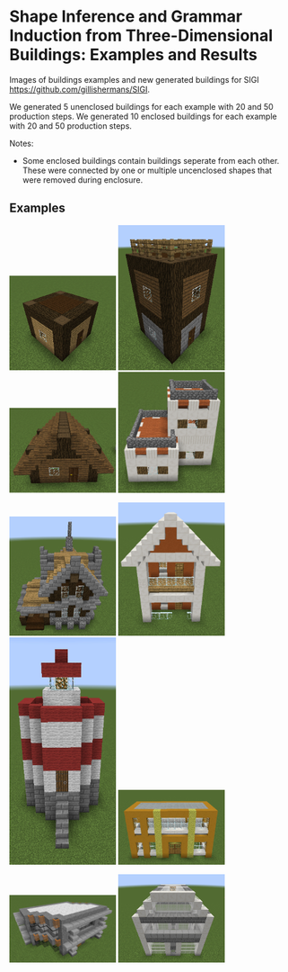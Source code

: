 # Shape Inference and Grammar Induction from Three-Dimensional Buildings: Examples and Results
Images of buildings examples and new generated buildings for SIGI https://github.com/gillishermans/SIGI.

We generated 5 unenclosed buildings for each example with 20 and 50 production steps.
We generated 10 enclosed buildings for each example with 20 and 50 production steps.

Notes:
 - Some enclosed buildings contain buildings seperate from each other. These were connected by one or multiple uncenclosed shapes that were removed during enclosure.

## Examples
<p float="left">
  <img src="https://github.com/gillishermans/sigi_results/blob/main/examples/example1.png" width="190" />
  <img src="https://github.com/gillishermans/sigi_results/blob/main/examples/example2.png" width="190" /> 
  <img src="https://github.com/gillishermans/sigi_results/blob/main/examples/example3.png" width="190" />
 <img src="https://github.com/gillishermans/sigi_results/blob/main/examples/example4.png" width="190" />
</p>

<p float="left">
 <img src="https://github.com/gillishermans/sigi_results/blob/main/examples/example5.png" width="190" />
  <img src="https://github.com/gillishermans/sigi_results/blob/main/examples/example6.png" width="190" />
  <img src="https://github.com/gillishermans/sigi_results/blob/main/examples/example7.png" width="190" /> 
  <img src="https://github.com/gillishermans/sigi_results/blob/main/examples/example8.png" width="190" />
</p>


<p float="left">
 <img src="https://github.com/gillishermans/sigi_results/blob/main/examples/example9.png" width="190" />
 <img src="https://github.com/gillishermans/sigi_results/blob/main/examples/example10.png" width="190" />
</p>
